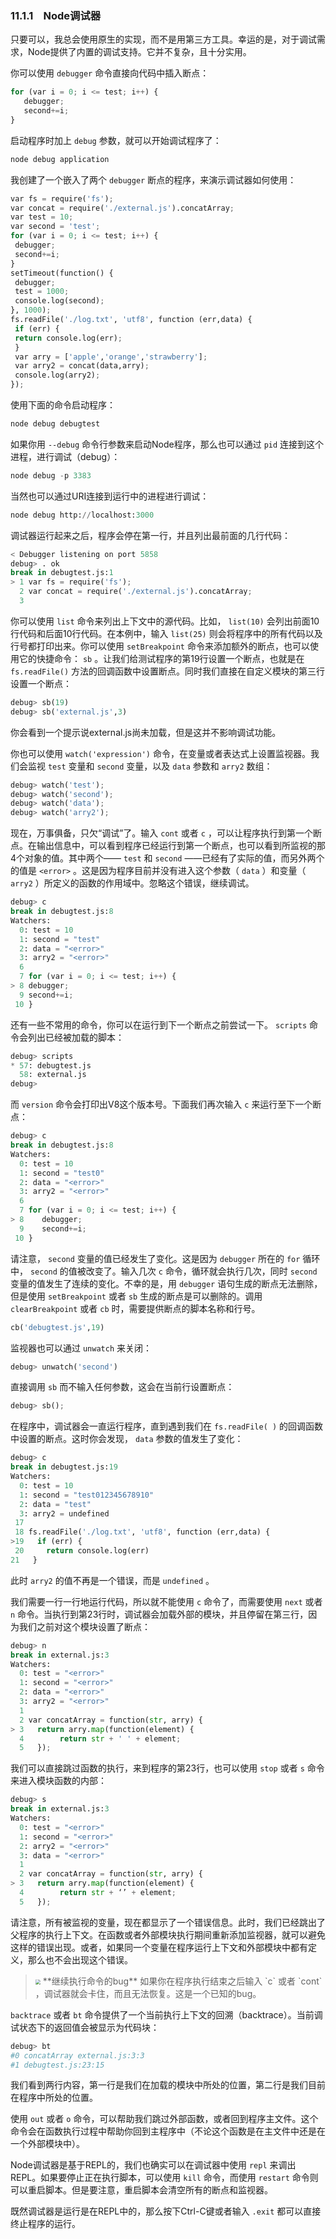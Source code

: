 

### 11.1.1　Node调试器

只要可以，我总会使用原生的实现，而不是用第三方工具。幸运的是，对于调试需求，Node提供了内置的调试支持。它并不复杂，且十分实用。

你可以使用 `debugger` 命令直接向代码中插入断点：

```python
for (var i = 0; i <= test; i++) {
   debugger;
   second+=i; 
}
```

启动程序时加上 `debug` 参数，就可以开始调试程序了：

```python
node debug application
```

我创建了一个嵌入了两个 `debugger` 断点的程序，来演示调试器如何使用：

```python
var fs = require('fs');
var concat = require('./external.js').concatArray;
var test = 10;
var second = 'test';
for (var i = 0; i <= test; i++) {
 debugger; 
 second+=i; 
} 
setTimeout(function() {
 debugger; 
 test = 1000; 
 console.log(second);
}, 1000);
fs.readFile('./log.txt', 'utf8', function (err,data) {
 if (err) {
 return console.log(err);
 }
 var arry = ['apple','orange','strawberry'];
 var arry2 = concat(data,arry);
 console.log(arry2);
});
```

使用下面的命令启动程序：

```python
node debug debugtest
```

如果你用 `--debug` 命令行参数来启动Node程序，那么也可以通过 `pid` 连接到这个进程，进行调试（debug）：

```python
node debug -p 3383
```

当然也可以通过URI连接到运行中的进程进行调试：

```python
node debug http://localhost:3000
```

调试器运行起来之后，程序会停在第一行，并且列出最前面的几行代码：

```python
< Debugger listening on port 5858
debug> . ok
break in debugtest.js:1
> 1 var fs = require('fs');
  2 var concat = require('./external.js').concatArray;
  3
```

你可以使用 `list` 命令来列出上下文中的源代码。比如， `list(10)` 会列出前面10行代码和后面10行代码。在本例中，输入 `list(25)` 则会将程序中的所有代码以及行号都打印出来。你可以使用 `setBreakpoint` 命令来添加额外的断点，也可以使用它的快捷命令： `sb` 。让我们给测试程序的第19行设置一个断点，也就是在 `fs.readFile()` 方法的回调函数中设置断点。同时我们直接在自定义模块的第三行设置一个断点：

```python
debug> sb(19)
debug> sb('external.js',3)
```

你会看到一个提示说external.js尚未加载，但是这并不影响调试功能。

你也可以使用 `watch('expression')` 命令，在变量或者表达式上设置监视器。我们会监视 `test` 变量和 `second` 变量，以及 `data` 参数和 `arry2` 数组：

```python
debug> watch('test');
debug> watch('second');
debug> watch('data');
debug> watch('arry2');
```

现在，万事俱备，只欠“调试”了。输入 `cont` 或者 `c` ，可以让程序执行到第一个断点。在输出信息中，可以看到程序已经运行到第一个断点，也可以看到所监视的那4个对象的值。其中两个—— `test` 和 `second` ——已经有了实际的值，而另外两个的值是 `<error>` 。这是因为程序目前并没有进入这个参数（ `data` ）和变量（ `arry2` ）所定义的函数的作用域中。忽略这个错误，继续调试。

```python
debug> c
break in debugtest.js:8
Watchers:
  0: test = 10
  1: second = "test"
  2: data = "<error>"
  3: arry2 = "<error>"
  6
  7 for (var i = 0; i <= test; i++) {
> 8 debugger; 
  9 second+=i; 
 10 } 
```

还有一些不常用的命令，你可以在运行到下一个断点之前尝试一下。 `scripts` 命令会列出已经被加载的脚本：

```python
debug> scripts
* 57: debugtest.js
  58: external.js
debug>
```

而 `version` 命令会打印出V8这个版本号。下面我们再次输入 `c` 来运行至下一个断点：

```python
debug> c
break in debugtest.js:8
Watchers:
  0: test = 10
  1: second = "test0"
  2: data = "<error>"
  3: arry2 = "<error>"
  6 
  7 for (var i = 0; i <= test; i++) {
> 8    debugger;
  9    second+=i;
 10 }
```

请注意， `second` 变量的值已经发生了变化。这是因为 `debugger` 所在的 `for` 循环中， `second` 的值被改变了。输入几次 `c` 命令，循环就会执行几次，同时 `second` 变量的值发生了连续的变化。不幸的是，用 `debugger` 语句生成的断点无法删除，但是使用 `setBreakpoint` 或者 `sb` 生成的断点是可以删除的。调用 `clearBreakpoint` 或者 `cb` 时，需要提供断点的脚本名称和行号。

```python
cb('debugtest.js',19)
```

监视器也可以通过 `unwatch` 来关闭：

```python
debug> unwatch('second')
```

直接调用 `sb` 而不输入任何参数，这会在当前行设置断点：

```python
debug> sb();
```

在程序中，调试器会一直运行程序，直到遇到我们在 `fs.readFile( )` 的回调函数中设置的断点。这时你会发现， `data` 参数的值发生了变化：

```python
debug> c
break in debugtest.js:19
Watchers:
  0: test = 10
  1: second = "test012345678910"
  2: data = "test"
  3: arry2 = undefined
 17 
 18 fs.readFile('./log.txt', 'utf8', function (err,data) {
>19   if (err) {
 20     return console.log(err)
21   }
```

此时 `arry2` 的值不再是一个错误，而是 `undefined` 。

我们需要一行一行地运行代码，所以就不能使用 `c` 命令了，而需要使用 `next` 或者 `n` 命令。当执行到第23行时，调试器会加载外部的模块，并且停留在第三行，因为我们之前对这个模块设置了断点：

```python
debug> n
break in external.js:3
Watchers:
  0: test = "<error>"
  1: second = "<error>"
  2: data = "<error>"
  3: arry2 = "<error>"
  1
  2 var concatArray = function(str, arry) {
> 3   return arry.map(function(element) {
  4        return str + ' ' + element;
  5   });
```

我们可以直接跳过函数的执行，来到程序的第23行，也可以使用 `stop` 或者 `s` 命令来进入模块函数的内部：

```python
debug> s
break in external.js:3
Watchers:
  0: test = "<error>"
  1: second = "<error>"
  2: arry2 = "<error>"
  3: data = "<error>"
  1 
  2 var concatArray = function(str, arry) {
> 3   return arry.map(function(element) {
  4        return str + ‘’ + element;
  5   });
```

请注意，所有被监视的变量，现在都显示了一个错误信息。此时，我们已经跳出了父程序的执行上下文。在函数或者外部模块执行期间重新添加监视器，就可以避免这样的错误出现。或者，如果同一个变量在程序运行上下文和外部模块中都有定义，那么也不会出现这个错误。

> <img class="my_markdown" src="../images/106.png" style="zoom:50%;" />
> **继续执行命令的bug**
> 如果你在程序执行结束之后输入 `c` 或者 `cont` ，调试器就会卡住，而且无法恢复。这是一个已知的bug。

`backtrace` 或者 `bt` 命令提供了一个当前执行上下文的回溯（backtrace）。当前调试状态下的返回值会被显示为代码块：

```python
debug> bt
#0 concatArray external.js:3:3
#1 debugtest.js:23:15
```

我们看到两行内容，第一行是我们在加载的模块中所处的位置，第二行是我们目前在程序中所处的位置。

使用 `out` 或者 `o` 命令，可以帮助我们跳过外部函数，或者回到程序主文件。这个命令会在函数执行过程中帮助你回到主程序中（不论这个函数是在主文件中还是在一个外部模块中）。

Node调试器是基于REPL的，我们也确实可以在调试器中使用 `repl` 来调出REPL。如果要停止正在执行脚本，可以使用 `kill` 命令，而使用 `restart` 命令则可以重启脚本。但是要注意，重启脚本会清空所有的断点和监视器。

既然调试器是运行是在REPL中的，那么按下Ctrl-C键或者输入 `.exit` 都可以直接终止程序的运行。

